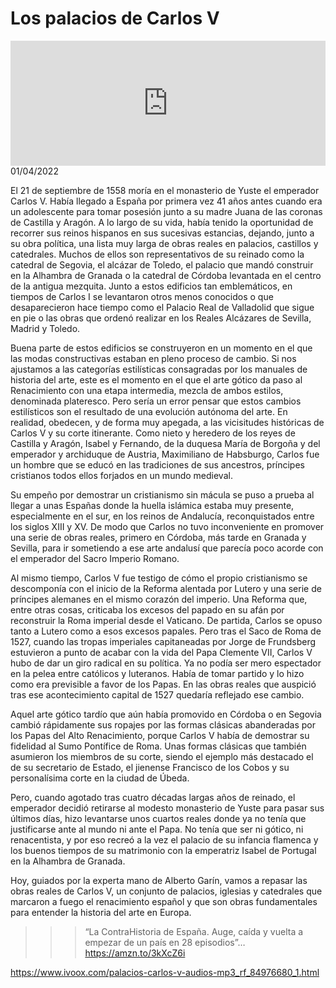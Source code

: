 # Los palacios de Carlos V
<iframe id='audio_88903085' frameborder='0' allowfullscreen='' scrolling='no' height='200' style='width:100%;' src='https://www.ivoox.com/player_ej_84976680_6_1.html' loading='lazy'></iframe>01/04/2022

El 21 de septiembre de 1558 moría en el monasterio de Yuste el emperador Carlos V. Había llegado a España por primera vez 41 años antes cuando era un adolescente para tomar posesión junto a su madre Juana de las coronas de Castilla y Aragón. A lo largo de su vida, había tenido la oportunidad de recorrer sus reinos hispanos en sus sucesivas estancias, dejando, junto a su obra política, una lista muy larga de obras reales en palacios, castillos y catedrales. Muchos de ellos son representativos de su reinado como la catedral de Segovia, el alcázar de Toledo, el palacio que mandó construir en la Alhambra de Granada o la catedral de Córdoba levantada en el centro de la antigua mezquita. Junto a estos edificios tan emblemáticos, en tiempos de Carlos I se levantaron otros menos conocidos o que desaparecieron hace tiempo como el Palacio Real de Valladolid que sigue en pie o las obras que ordenó realizar en los Reales Alcázares de Sevilla, Madrid y Toledo. 

 Buena parte de estos edificios se construyeron en un momento en el que las modas constructivas estaban en pleno proceso de cambio. Si nos ajustamos a las categorías estilísticas consagradas por los manuales de historia del arte, este es el  momento en el que el arte gótico da paso al Renacimiento con una etapa intermedia, mezcla de ambos estilos, denominada plateresco. Pero sería un error pensar que estos cambios estilísticos son el resultado de una evolución autónoma del arte. En realidad, obedecen, y de forma muy apegada, a las vicisitudes históricas de Carlos V y su corte itinerante. Como nieto y heredero de los reyes de Castilla y Aragón, Isabel y Fernando, de la duquesa María de Borgoña y del emperador y archiduque de Austria, Maximiliano de Habsburgo, Carlos fue un hombre que se educó en las tradiciones de sus ancestros, príncipes cristianos todos ellos forjados en un mundo medieval. 

 Su empeño por demostrar un cristianismo sin mácula se puso a prueba al llegar a unas Españas donde la huella islámica estaba muy presente, especialmente en el sur, en los reinos de Andalucía, reconquistados entre los siglos XIII y XV. De modo que Carlos no tuvo inconveniente en promover una serie de obras reales, primero en Córdoba, más tarde en Granada y Sevilla, para ir sometiendo a ese arte andalusí que parecía poco acorde con el emperador del Sacro Imperio Romano. 

 Al mismo tiempo, Carlos V fue testigo de cómo el propio cristianismo se descomponía con el inicio de la Reforma alentada por Lutero y una serie de príncipes alemanes en el mismo corazón del imperio. Una Reforma que, entre otras cosas, criticaba los excesos del papado en su afán por reconstruir la Roma imperial desde el Vaticano. De partida, Carlos se opuso tanto a Lutero como a esos excesos papales. Pero tras el Saco de Roma de 1527, cuando las tropas imperiales capitaneadas por Jorge de Frundsberg estuvieron a punto de acabar con la vida del Papa Clemente VII, Carlos V hubo de dar un giro radical en su política. Ya no podía ser mero espectador en la pelea entre católicos y luteranos. Había de tomar partido y lo hizo como era previsible a favor de los Papas. En las obras reales que auspició tras ese acontecimiento capital de 1527 quedaría reflejado ese cambio. 

 Aquel arte gótico tardío que aún había promovido en Córdoba o en Segovia cambió rápidamente sus ropajes por las formas clásicas abanderadas por los Papas del Alto Renacimiento, porque Carlos V había de demostrar su fidelidad al Sumo Pontífice de Roma. Unas formas clásicas que también asumieron los miembros de su corte, siendo el ejemplo más destacado el de su secretario de Estado, el jienense Francisco de los Cobos y su personalísima corte en la ciudad de Úbeda. 

 Pero, cuando agotado tras cuatro décadas largas años de reinado, el emperador decidió retirarse al modesto monasterio de Yuste para pasar sus últimos días, hizo levantarse unos cuartos reales donde ya no tenía que justificarse ante al mundo ni ante el Papa. No tenía que ser ni gótico, ni renacentista, y por eso recreó a la vez el palacio de su infancia flamenca y los buenos tiempos de su matrimonio con la emperatriz Isabel de Portugal en la Alhambra de Granada. 

 Hoy, guiados por la experta mano de Alberto Garín, vamos a repasar las obras reales de Carlos V, un conjunto de palacios, iglesias y catedrales que marcaron a fuego el renacimiento español y que son obras fundamentales para entender la historia del arte en Europa.   

 >>> “La ContraHistoria de España. Auge, caída y vuelta a empezar de un país en 28 episodios”… https://amzn.to/3kXcZ6i 

 

https://www.ivoox.com/palacios-carlos-v-audios-mp3_rf_84976680_1.html
